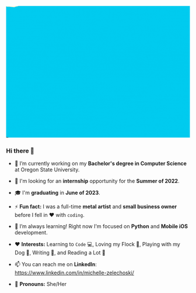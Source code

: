 <img src="https://github.com/mzrithm/mzrithm/blob/7742ebf0f83b7746998e4b58a2a49165fc2b55c0/MZHillside2.gif"/>

### Hi there 👋

- 🔭 I’m currently working on my **Bachelor's degree in Computer Science** at Oregon State University.

- 💼 I'm looking for an **internship** opportunity for the **Summer of 2022**.

- 🎓 I'm **graduating** in **June of 2023**.

- ⚡ **Fun fact:** I was a full-time **metal artist** and **small business owner** before I fell in ❤️ with `coding`.

- 🌱 I’m always learning! Right now I'm focused on **Python** and **Mobile iOS** development.

- ❤️ **Interests:** Learning to `Code` 💻, Loving my Flock 🐓, Playing with my Dog 🐾, Writing 📝, and Reading a Lot 📘 

- 📫 You can reach me on **LinkedIn**: https://www.linkedin.com/in/michelle-zelechoski/

- 🐌 **Pronouns:** She/Her
